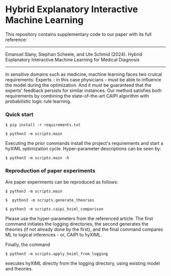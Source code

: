 # Hybrid Explanatory Interactive Machine Learning

This repository contains supplementary code to our paper with its full reference:

---

Emanuel Slany, Stephan Scheele, and Ute Schmid (2024).
Hybrid Explanatory Interactive Machine Learning for Medical Diagnosis

---

In sensitive domains such as medicine, machine learning faces two cruical 
requirements: Experts - in this case physicians - must be able to influence
the model during the optimization. And it must be guaranteed that the
experts' feedback persists for similar instances.
Our method satisfies both requirements
by combining the state-of-the-art CAIPI algorithm with probabilistic
logic rule learning.

### Quick start

`$ pip install -r requirements.txt`

`$ python3 -m scripts.main`

Executing the prior commands install the project's requirements
and start a hyXIML optimization cycle. Hyper-parameter descriptions
can be seen by:

`$ python3 -m scripts.main -h`

### Reproduction of paper experiments

Are paper experiments can be reproduced as follows:

`$ python3 -m scripts.main`

`$  python3 -m scripts.generate_theories`

`$ python3 -m scripts.caipi_hximl_comparison`

Please use the hyper-parameters from the referenced article.
The first command initiates the logging directories,
the second generates the theories (if not already done by the first),
and the final command compares ML to logical inferences - or, CAIPI to hyXIML.

Finally, the command

`$ python3 -m scripts.apply_hximl_from_logging`

executes hyXIML directly from the logging directory,
using existing model and theories.

